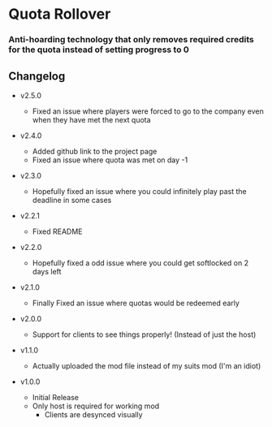 # Quota Rollover
### Anti-hoarding technology that only removes required credits for the quota instead of setting progress to 0

## Changelog

- v2.5.0
	- Fixed an issue where players were forced to go to the company even when they have met the next quota

- v2.4.0
	- Added github link to the project page
	- Fixed an issue where quota was met on day -1

- v2.3.0
	- Hopefully fixed an issue where you could infinitely play past the deadline in some cases

- v2.2.1
	- Fixed README

- v2.2.0
	- Hopefully fixed a odd issue where you could get softlocked on 2 days left

- v2.1.0
	- Finally Fixed an issue where quotas would be redeemed early

- v2.0.0
	- Support for clients to see things properly! (Instead of just the host)

- v1.1.0
	- Actually uploaded the mod file instead of my suits mod (I'm an idiot)
	
- v1.0.0
	- Initial Release 
	- Only host is required for working mod
		- Clients are desynced visually